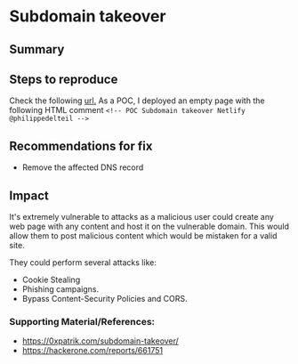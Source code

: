 # Subdomain takeover 

## Summary


## Steps to reproduce
 
Check the following [url.]($URL)
As a POC, I deployed an empty page with the following HTML comment `<!-- POC Subdomain takeover Netlify @philippedelteil -->`


 
## Recommendations for fix

* Remove the affected DNS record
 

## Impact

It's extremely vulnerable to attacks as a malicious user could create any web page with any content and host it on the vulnerable domain. This would allow them to post malicious content which would be mistaken for a valid site. 

They could perform several attacks like:
 - Cookie Stealing
 - Phishing campaigns. 
 - Bypass Content-Security Policies and CORS.
 

### Supporting Material/References:

 - https://0xpatrik.com/subdomain-takeover/
 - https://hackerone.com/reports/661751

